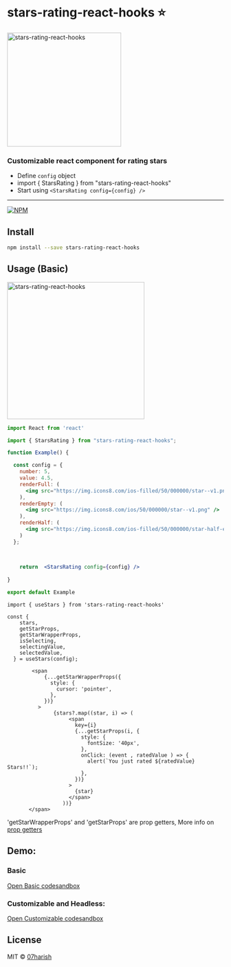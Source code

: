 # stars-rating-react-hooks ⭐️
<img width="265" alt="stars-rating-react-hooks" src="https://user-images.githubusercontent.com/27046938/111029678-f390b180-8423-11eb-9497-e8ab2e797686.png">

### Customizable react component for rating stars 

 - Define `config` object
 - import { StarsRating } from "stars-rating-react-hooks"
 - Start using `<StarsRating config={config} />`

***
[![NPM](https://img.shields.io/npm/v/stars-rating-react-hooks.svg)](https://www.npmjs.com/package/stars-rating-react-hooks)

## Install

```bash
npm install --save stars-rating-react-hooks
```

## Usage (Basic)

<img width="319" alt="stars-rating-react-hooks" src="https://user-images.githubusercontent.com/27046938/111029635-bd533200-8423-11eb-9160-6acc095ec140.png">

```jsx
import React from 'react'

import { StarsRating } from "stars-rating-react-hooks";

function Example() {

  const config = {
    number: 5,
    value: 4.5,
    renderFull: (
      <img src="https://img.icons8.com/ios-filled/50/000000/star--v1.png" />
    ),
    renderEmpty: (
      <img src="https://img.icons8.com/ios/50/000000/star--v1.png" />
    ),
    renderHalf: (
      <img src="https://img.icons8.com/ios-filled/50/000000/star-half-empty.png" />
    )
  };

  
  
    return  <StarsRating config={config} />
  
}

export default Example

```


```
import { useStars } from 'stars-rating-react-hooks'

const {
    stars,
    getStarProps,
    getStarWrapperProps,
    isSelecting,
    selectingValue,
    selectedValue,
  } = useStars(config);

        <span
            {...getStarWrapperProps({
              style: {
                cursor: 'pointer',
              },
            })}
          >
               {stars?.map((star, i) => (
                    <span
                      key={i}
                      {...getStarProps(i, {
                        style: {
                          fontSize: '40px',
                        },
                        onClick: (event , ratedValue ) => {
                          alert(`You just rated ${ratedValue} Stars!!`);
                        },
                      })}
                    >
                      {star}
                    </span>
                  ))}
       </span>
```

'getStarWrapperProps' and 'getStarProps' are prop getters, More info on [prop getters](https://kentcdodds.com/blog/how-to-give-rendering-control-to-users-with-prop-getters)

## Demo:

### Basic
[Open Basic codesandbox](https://codesandbox.io/s/stars-rating-react-hooks-c936v?file=/src/App.js) 

### Customizable and Headless:

[Open Customizable codesandbox](
https://codesandbox.io/s/stars-rating-react-hooksadvanced-7xnuw?file=/src/App.js) 


## License

MIT © [07harish](https://github.com/07harish)
